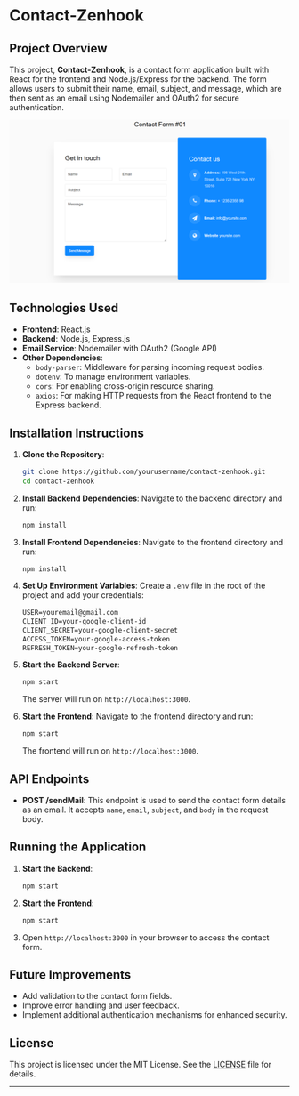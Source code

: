 
# Contact-Zenhook

## Project Overview
This project, **Contact-Zenhook**, is a contact form application built with React for the frontend and Node.js/Express for the backend. The form allows users to submit their name, email, subject, and message, which are then sent as an email using Nodemailer and OAuth2 for secure authentication.

![alt text](image.png)

## Technologies Used
- **Frontend**: React.js
- **Backend**: Node.js, Express.js
- **Email Service**: Nodemailer with OAuth2 (Google API)
- **Other Dependencies**:
  - `body-parser`: Middleware for parsing incoming request bodies.
  - `dotenv`: To manage environment variables.
  - `cors`: For enabling cross-origin resource sharing.
  - `axios`: For making HTTP requests from the React frontend to the Express backend.

## Installation Instructions
1. **Clone the Repository**:
   ```bash
   git clone https://github.com/yourusername/contact-zenhook.git
   cd contact-zenhook
   ```

2. **Install Backend Dependencies**:
   Navigate to the backend directory and run:
   ```bash
   npm install
   ```

3. **Install Frontend Dependencies**:
   Navigate to the frontend directory and run:
   ```bash
   npm install
   ```

4. **Set Up Environment Variables**:
   Create a `.env` file in the root of the project and add your credentials:
   ```
   USER=youremail@gmail.com
   CLIENT_ID=your-google-client-id
   CLIENT_SECRET=your-google-client-secret
   ACCESS_TOKEN=your-google-access-token
   REFRESH_TOKEN=your-google-refresh-token
   ```

5. **Start the Backend Server**:
   ```bash
   npm start
   ```

   The server will run on `http://localhost:3000`.

6. **Start the Frontend**:
   Navigate to the frontend directory and run:
   ```bash
   npm start
   ```

   The frontend will run on `http://localhost:3000`.

## API Endpoints
- **POST /sendMail**: This endpoint is used to send the contact form details as an email. It accepts `name`, `email`, `subject`, and `body` in the request body.

## Running the Application
1. **Start the Backend**: 
   ```bash
   npm start
   ```

2. **Start the Frontend**:
   ```bash
   npm start
   ```

3. Open `http://localhost:3000` in your browser to access the contact form.

## Future Improvements
- Add validation to the contact form fields.
- Improve error handling and user feedback.
- Implement additional authentication mechanisms for enhanced security.

## License
This project is licensed under the MIT License. See the [LICENSE](LICENSE) file for details.

---
